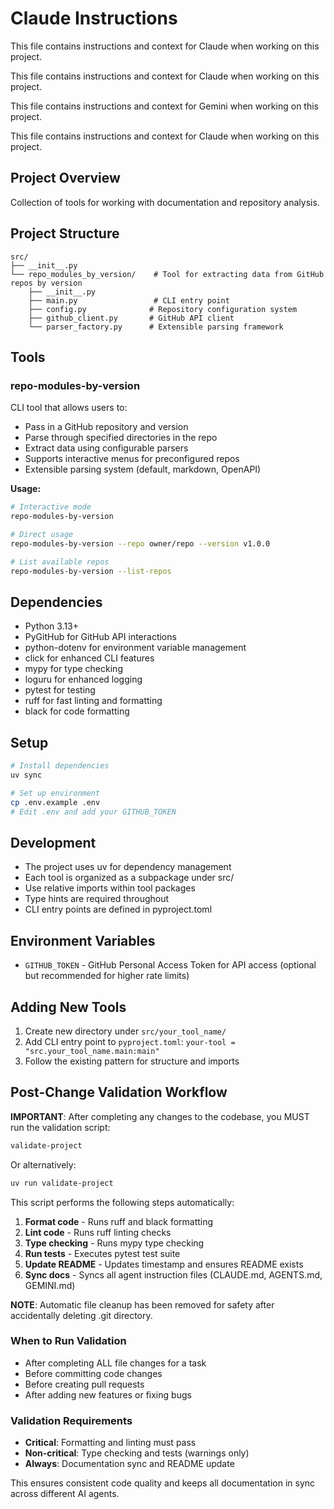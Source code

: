 # Claude Instructions

This file contains instructions and context for Claude when working on this project.

This file contains instructions and context for Claude when working on this project.

This file contains instructions and context for Gemini when working on this project.

This file contains instructions and context for Claude when working on this project.

## Project Overview
Collection of tools for working with documentation and repository analysis.

## Project Structure
```
src/
├── __init__.py
└── repo_modules_by_version/    # Tool for extracting data from GitHub repos by version
    ├── __init__.py
    ├── main.py                 # CLI entry point
    ├── config.py              # Repository configuration system
    ├── github_client.py       # GitHub API client
    └── parser_factory.py      # Extensible parsing framework
```

## Tools

### repo-modules-by-version
CLI tool that allows users to:
- Pass in a GitHub repository and version
- Parse through specified directories in the repo
- Extract data using configurable parsers
- Supports interactive menus for preconfigured repos
- Extensible parsing system (default, markdown, OpenAPI)

**Usage:**
```bash
# Interactive mode
repo-modules-by-version

# Direct usage
repo-modules-by-version --repo owner/repo --version v1.0.0

# List available repos
repo-modules-by-version --list-repos
```

## Dependencies
- Python 3.13+
- PyGitHub for GitHub API interactions
- python-dotenv for environment variable management
- click for enhanced CLI features
- mypy for type checking
- loguru for enhanced logging
- pytest for testing
- ruff for fast linting and formatting
- black for code formatting

## Setup
```bash
# Install dependencies
uv sync

# Set up environment
cp .env.example .env
# Edit .env and add your GITHUB_TOKEN
```

## Development
- The project uses uv for dependency management
- Each tool is organized as a subpackage under src/
- Use relative imports within tool packages
- Type hints are required throughout
- CLI entry points are defined in pyproject.toml

## Environment Variables
- `GITHUB_TOKEN` - GitHub Personal Access Token for API access (optional but recommended for higher rate limits)

## Adding New Tools
1. Create new directory under `src/your_tool_name/`
2. Add CLI entry point to `pyproject.toml`: `your-tool = "src.your_tool_name.main:main"`
3. Follow the existing pattern for structure and imports

## Post-Change Validation Workflow

**IMPORTANT**: After completing any changes to the codebase, you MUST run the validation script:

```bash
validate-project
```

Or alternatively:
```bash
uv run validate-project
```

This script performs the following steps automatically:
1. **Format code** - Runs ruff and black formatting
2. **Lint code** - Runs ruff linting checks
3. **Type checking** - Runs mypy type checking
4. **Run tests** - Executes pytest test suite
5. **Update README** - Updates timestamp and ensures README exists
6. **Sync docs** - Syncs all agent instruction files (CLAUDE.md, AGENTS.md, GEMINI.md)

**NOTE**: Automatic file cleanup has been removed for safety after accidentally deleting .git directory.

### When to Run Validation
- After completing ALL file changes for a task
- Before committing code changes
- Before creating pull requests
- After adding new features or fixing bugs

### Validation Requirements
- **Critical**: Formatting and linting must pass
- **Non-critical**: Type checking and tests (warnings only)
- **Always**: Documentation sync and README update

This ensures consistent code quality and keeps all documentation in sync across different AI agents.
